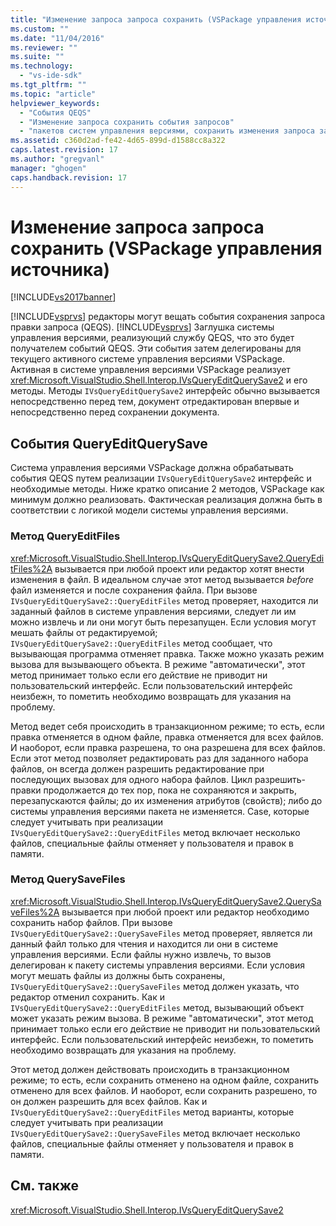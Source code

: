 ```yaml
---
title: "Изменение запроса запроса сохранить (VSPackage управления источника) | Microsoft Docs"
ms.custom: ""
ms.date: "11/04/2016"
ms.reviewer: ""
ms.suite: ""
ms.technology: 
  - "vs-ide-sdk"
ms.tgt_pltfrm: ""
ms.topic: "article"
helpviewer_keywords: 
  - "События QEQS"
  - "Изменение запроса сохранить события запросов"
  - "пакетов систем управления версиями, сохранить изменения запроса запрос событий"
ms.assetid: c360d2ad-fe42-4d65-899d-d1588cc8a322
caps.latest.revision: 17
ms.author: "gregvanl"
manager: "ghogen"
caps.handback.revision: 17
---
```

# Изменение запроса запроса сохранить (VSPackage управления источника)
[!INCLUDE[vs2017banner](../../code-quality/includes/vs2017banner.md)]

[!INCLUDE[vsprvs](../../code-quality/includes/vsprvs_md.md)] редакторы могут вещать события сохранения запроса правки запроса \(QEQS\).  [!INCLUDE[vsprvs](../../code-quality/includes/vsprvs_md.md)] Заглушка системы управления версиями, реализующий службу QEQS, что это будет получателем событий QEQS.  Эти события затем делегированы для текущего активного системе управления версиями VSPackage.  Активная в системе управления версиями VSPackage реализует <xref:Microsoft.VisualStudio.Shell.Interop.IVsQueryEditQuerySave2> и его методы.  Методы  `IVsQueryEditQuerySave2` интерфейс обычно вызывается непосредственно перед тем, документ отредактирован впервые и непосредственно перед сохранении документа.  
  
## События QueryEditQuerySave  
 Система управления версиями VSPackage должна обрабатывать события QEQS путем реализации `IVsQueryEditQuerySave2` интерфейс и необходимые методы.  Ниже кратко описание 2 методов, VSPackage как минимум должно реализовать.  Фактическая реализация должна быть в соответствии с логикой модели системы управления версиями.  
  
### Метод QueryEditFiles  
 <xref:Microsoft.VisualStudio.Shell.Interop.IVsQueryEditQuerySave2.QueryEditFiles%2A> вызывается при любой проект или редактор хотят внести изменения в файл.  В идеальном случае этот метод вызывается *before* файл изменяется и после сохранения файла.  При вызове `IVsQueryEditQuerySave2::QueryEditFiles` метод проверяет, находится ли заданный файлов в системе управления версиями, следует ли им можно извлечь и ли они могут быть перезапущен.  Если условия могут мешать файлы от редактируемой; `IVsQueryEditQuerySave2::QueryEditFiles` метод сообщает, что вызывающая программа отменяет правка.  Также можно указать режим вызова для вызывающего объекта.  В режиме "автоматически", этот метод принимает только если его действие не приводит ни пользовательский интерфейс.  Если пользовательский интерфейс неизбежн, то пометить необходимо возвращать для указания на проблему.  
  
 Метод ведет себя происходить в транзакционном режиме; то есть, если правка отменяется в одном файле, правка отменяется для всех файлов.  И наоборот, если правка разрешена, то она разрешена для всех файлов.  Если этот метод позволяет редактировать раз для заданного набора файлов, он всегда должен разрешить редактирование при последующих вызовах для одного набора файлов.  Цикл разрешить\-правки продолжается до тех пор, пока не сохраняются и закрыть, перезапускаются файлы; до их изменения атрибутов \(свойств\); либо до системы управления версиями пакета не изменяется.  Case, которые следует учитывать при реализации `IVsQueryEditQuerySave2::QueryEditFiles` метод включает несколько файлов, специальные файлы отменяет у пользователя и правок в памяти.  
  
### Метод QuerySaveFiles  
 <xref:Microsoft.VisualStudio.Shell.Interop.IVsQueryEditQuerySave2.QuerySaveFiles%2A> вызывается при любой проект или редактор необходимо сохранить набор файлов.  При вызове `IVsQueryEditQuerySave2::QuerySaveFiles` метод проверяет, является ли данный файл только для чтения и находится ли они в системе управления версиями.  Если файлы нужно извлечь, то вызов делегирован к пакету системы управления версиями.  Если условия могут мешать файлы из должны быть сохранены, `IVsQueryEditQuerySave2::QuerySaveFiles` метод должен указать, что редактор отменил сохранить.  Как и `IVsQueryEditQuerySave2::QueryEditFiles` метод, вызывающий объект может указать режим вызова.  В режиме "автоматически", этот метод принимает только если его действие не приводит ни пользовательский интерфейс.  Если пользовательский интерфейс неизбежн, то пометить необходимо возвращать для указания на проблему.  
  
 Этот метод должен действовать происходить в транзакционном режиме; то есть, если сохранить отменено на одном файле, сохранить отменено для всех файлов.  И наоборот, если сохранить разрешено, то он должен разрешить для всех файлов.  Как и `IVsQueryEditQuerySave2::QueryEditFiles` метод варианты, которые следует учитывать при реализации  `IVsQueryEditQuerySave2::QuerySaveFiles` метод включает несколько файлов, специальные файлы отменяет у пользователя и правок в памяти.  
  
## См. также  
 <xref:Microsoft.VisualStudio.Shell.Interop.IVsQueryEditQuerySave2>